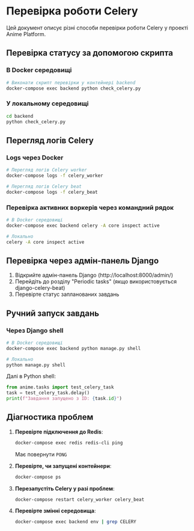 # Перевірка роботи Celery

Цей документ описує різні способи перевірки роботи Celery у проекті Anime Platform.

## Перевірка статусу за допомогою скрипта

### В Docker середовищі

```bash
# Виконати скрипт перевірки у контейнері backend
docker-compose exec backend python check_celery.py
```

### У локальному середовищі

```bash
cd backend
python check_celery.py
```

## Перегляд логів Celery

### Logs через Docker

```bash
# Перегляд логів Celery worker
docker-compose logs -f celery_worker

# Перегляд логів Celery beat
docker-compose logs -f celery_beat
```

### Перевірка активних воркерів через командний рядок

```bash
# В Docker середовищі
docker-compose exec backend celery -A core inspect active

# Локально
celery -A core inspect active
```

## Перевірка через адмін-панель Django

1. Відкрийте адмін-панель Django (http://localhost:8000/admin/)
2. Перейдіть до розділу "Periodic tasks" (якщо використовується django-celery-beat)
3. Перевірте статус запланованих завдань

## Ручний запуск завдань

### Через Django shell

```bash
# В Docker середовищі
docker-compose exec backend python manage.py shell

# Локально
python manage.py shell
```

Далі в Python shell:

```python
from anime.tasks import test_celery_task
task = test_celery_task.delay()
print(f"Завдання запущено з ID: {task.id}")
```

## Діагностика проблем

1. **Перевірте підключення до Redis**:
   ```bash
   docker-compose exec redis redis-cli ping
   ```
   Має повернути `PONG`

2. **Перевірте, чи запущені контейнери**:
   ```bash
   docker-compose ps
   ```
   
3. **Перезапустіть Celery у разі проблем**:
   ```bash
   docker-compose restart celery_worker celery_beat
   ```

4. **Перевірте змінні середовища**:
   ```bash
   docker-compose exec backend env | grep CELERY
   ```
